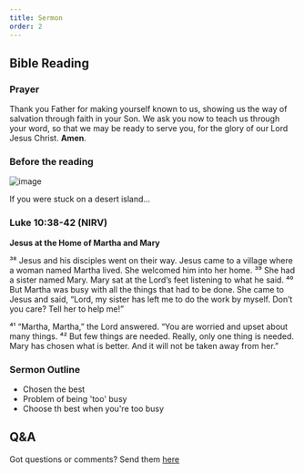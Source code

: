 ```yaml
---
title: Sermon 
order: 2
---
```


## Bible Reading

### Prayer
Thank you Father for making yourself known to us, showing us the way of salvation through faith in your Son. We ask you now to teach us through your word, so that we may be ready to serve you, for the glory of our Lord Jesus Christ. **Amen**.

### Before the reading
![image](https://github.com/stgeorgeshurstville/bulletin/assets/119166299/71c12c9a-e79a-4845-9dab-fbc29880603d)

If you were stuck on a desert island...


### Luke 10:38-42 (NIRV) 

**Jesus at the Home of Martha and Mary**

³⁸ Jesus and his disciples went on their way. Jesus came to a village where a woman named Martha lived. She welcomed him into her home. ³⁹ She had a sister named Mary. Mary sat at the Lord’s feet listening to what he said. ⁴⁰ But Martha was busy with all the things that had to be done. She came to Jesus and said, “Lord, my sister has left me to do the work by myself. Don’t you care? Tell her to help me!”

⁴¹ “Martha, Martha,” the Lord answered. “You are worried and upset about many things. ⁴² But few things are needed. Really, only one thing is needed. Mary has chosen what is better. And it will not be taken away from her.”




### Sermon Outline
- Chosen the best
- Problem of being 'too' busy
- Choose th best when you're too busy


## Q&A
Got questions or comments? Send them [here](https://tinyurl.com/SGHACQuestionsAnswers)
